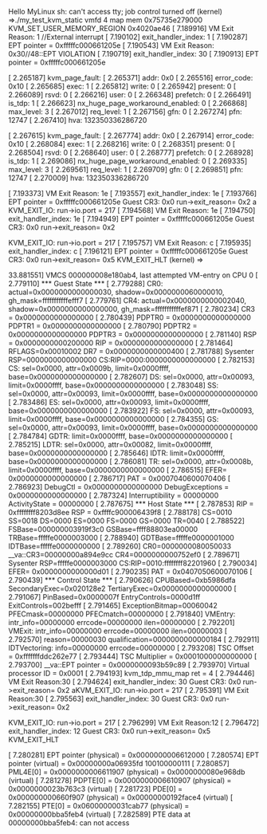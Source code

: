 
Hello MyLinux
sh: can't access tty; job control turned off
(kernel) =>./my_test_kvm_static 
vmfd 4
map mem 0x75735e279000
KVM_SET_USER_MEMORY_REGION 0x4020ae46
[    7.189916] VM Exit Reason: 1 //External interrupt
[    7.190102] exit_handler_index: 1
[    7.190287] EPT pointer = 0xfffffc000661205e
[    7.190543] VM Exit Reason: 0x30//48::EPT VIOLATION
[    7.190719] exit_handler_index: 30
[    7.190913] EPT pointer = 0xfffffc000661205e

[    2.265187] kvm_page_fault:
[    2.265371]   addr: 0x0
[    2.265516]   error_code: 0x10
[    2.265685]   exec: 1
[    2.265812]   write: 0
[    2.265942]   present: 0
[    2.266089]   rsvd: 0
[    2.266216]   user: 0
[    2.266348]   prefetch: 0
[    2.266491]   is_tdp: 1
[    2.266623]   nx_huge_page_workaround_enabled: 0
[    2.266868]   max_level: 3
[    2.267012]   req_level: 1
[    2.267156]   gfn: 0
[    2.267274]   pfn: 12747
[    2.267410]   hva: 132350336286720

[    2.267615] kvm_page_fault:
[    2.267774]   addr: 0x0
[    2.267914]   error_code: 0x10
[    2.268084]   exec: 1
[    2.268216]   write: 0
[    2.268351]   present: 0
[    2.268504]   rsvd: 0
[    2.268640]   user: 0
[    2.268777]   prefetch: 0
[    2.268928]   is_tdp: 1
[    2.269086]   nx_huge_page_workaround_enabled: 0
[    2.269335]   max_level: 3
[    2.269561]   req_level: 1
[    2.269709]   gfn: 0
[    2.269851]   pfn: 12747
[    2.270009]   hva: 132350336286720

[    7.193373] VM Exit Reason: 1e
[    7.193557] exit_handler_index: 1e
[    7.193766] EPT pointer = 0xfffffc000661205e
Guest CR3: 0x0
run->exit_reason= 0x2
a
KVM_EXIT_IO: run->io.port = 217 
[    7.194568] VM Exit Reason: 1e
[    7.194750] exit_handler_index: 1e
[    7.194949] EPT pointer = 0xfffffc000661205e
Guest CR3: 0x0
run->exit_reason= 0x2

KVM_EXIT_IO: run->io.port = 217 
[    7.195757] VM Exit Reason: c
[    7.195935] exit_handler_index: c
[    7.196121] EPT pointer = 0xfffffc000661205e
Guest CR3: 0x0
run->exit_reason= 0x5
KVM_EXIT_HLT 
(kernel) =>


   33.881551] VMCS 000000008e180ab4, last attempted VM-entry on CPU 0
[    2.779110] *** Guest State ***
[    2.779288] CR0: actual=0x0000000000000030, shadow=0x0000000060000010, gh_mask=fffffffffffefff7
[    2.779761] CR4: actual=0x0000000000002040, shadow=0x0000000000000000, gh_mask=fffffffffffef871
[    2.780234] CR3 = 0x0000000000000000
[    2.780439] PDPTR0 = 0x0000000000000000  PDPTR1 = 0x0000000000000000
[    2.780790] PDPTR2 = 0x0000000000000000  PDPTR3 = 0x0000000000000000
[    2.781140] RSP = 0x0000000000200000  RIP = 0x0000000000000000
[    2.781464] RFLAGS=0x00010002         DR7 = 0x0000000000000400
[    2.781788] Sysenter RSP=0000000000000000 CS:RIP=0000:0000000000000000
[    2.782153] CS:   sel=0x0000, attr=0x0009b, limit=0x0000ffff, base=0x0000000000000000
[    2.782607] DS:   sel=0x0000, attr=0x00093, limit=0x0000ffff, base=0x0000000000000000
[    2.783048] SS:   sel=0x0000, attr=0x00093, limit=0x0000ffff, base=0x0000000000000000
[    2.783486] ES:   sel=0x0000, attr=0x00093, limit=0x0000ffff, base=0x0000000000000000
[    2.783922] FS:   sel=0x0000, attr=0x00093, limit=0x0000ffff, base=0x0000000000000000
[    2.784355] GS:   sel=0x0000, attr=0x00093, limit=0x0000ffff, base=0x0000000000000000
[    2.784784] GDTR:                           limit=0x0000ffff, base=0x0000000000000000
[    2.785215] LDTR: sel=0x0000, attr=0x00082, limit=0x0000ffff, base=0x0000000000000000
[    2.785646] IDTR:                           limit=0x0000ffff, base=0x0000000000000000
[    2.786081] TR:   sel=0x0000, attr=0x0008b, limit=0x0000ffff, base=0x0000000000000000
[    2.786515] EFER= 0x0000000000000000
[    2.786717] PAT = 0x0007040600070406
[    2.786923] DebugCtl = 0x0000000000000000  DebugExceptions = 0x0000000000000000
[    2.787324] Interruptibility = 00000000  ActivityState = 00000000
[    2.787675] *** Host State ***
[    2.787853] RIP = 0xffffffff8203d8ee  RSP = 0xffffc900006439f8
[    2.788178] CS=0010 SS=0018 DS=0000 ES=0000 FS=0000 GS=0000 TR=0040
[    2.788522] FSBase=000000003919f3c0 GSBase=ffff88803ea00000 TRBase=fffffe0000003000
[    2.788940] GDTBase=fffffe0000001000 IDTBase=fffffe0000000000
[    2.789260] CR0=0000000080050033 __va::CR3=00000000a894e9cc CR4=0000000000752ef0
[    2.789671] Sysenter RSP=fffffe0000003000 CS:RIP=0010:ffffffff82201960
[    2.790034] EFER= 0x0000000000000d01
[    2.790235] PAT = 0x0407050600070106
[    2.790439] *** Control State ***
[    2.790626] CPUBased=0xb5986dfa SecondaryExec=0x020128e2 TertiaryExec=0x0000000000000000
[    2.791067] PinBased=0x0000007f EntryControls=0000d1ff ExitControls=002befff
[    2.791465] ExceptionBitmap=00060042 PFECmask=00000000 PFECmatch=00000000
[    2.791840] VMEntry: intr_info=00000000 errcode=00000000 ilen=00000000
[    2.792201] VMExit: intr_info=00000000 errcode=00000000 ilen=00000003
[    2.792570]         reason=00000030 qualification=0000000000000184
[    2.792911] IDTVectoring: info=00000000 errcode=00000000
[    2.793208] TSC Offset = 0xfffffffddc262e77
[    2.793444] TSC Multiplier = 0x0001000000000000
[    2.793700] __va::EPT pointer = 0x0000000093b59c89
[    2.793970] Virtual processor ID = 0x0001
[    2.794193] kvm_tdp_mmu_map ret = 4
[    2.794446] VM Exit Reason:30
[    2.794624] exit_handler_index: 30
Guest CR3: 0x0
run->exit_reason= 0x2
aKVM_EXIT_IO: run->io.port = 217 
[    2.795391] VM Exit Reason:30
[    2.795563] exit_handler_index: 30
Guest CR3: 0x0
run->exit_reason= 0x2

KVM_EXIT_IO: run->io.port = 217 
[    2.796299] VM Exit Reason:12
[    2.796472] exit_handler_index: 12
Guest CR3: 0x0
run->exit_reason= 0x5
KVM_EXIT_HLT 


[    7.280281] EPT pointer (physical) = 0x0000000006612000
[    7.280574] EPT pointer (virtual) = 0x00000000a06935fd
 100100000111
[    7.280857] PML4E[0] = 0x0000000006611907 (physical) = 0x0000000080e968db (virtual)
[    7.281278]   PDPTE[0] = 0x0000000006610907 (physical) = 0x0000000023b763c3 (virtual)
[    7.281723]     PDE[0] = 0x000000000660f907 (physical) = 0x00000000192face4 (virtual)
[    7.282155]       PTE[0] = 0x06000000031cab77 (physical) = 0x00000000bba5feb4 (virtual)
[    7.282589]         PTE data at 00000000bba5feb4: can not access